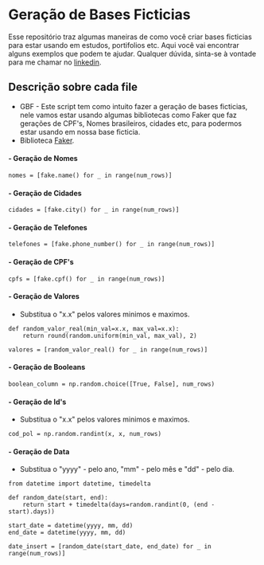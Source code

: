 # Geração de Bases Ficticias

Esse repositório traz algumas maneiras de como você criar bases ficticias para estar usando em estudos, portifolios etc. Aqui você vai encontrar alguns exemplos que podem te ajudar. Qualquer dúvida, sinta-se à vontade para me chamar no [linkedin](https://www.linkedin.com/in/paulo-oliveira-a6650121a/).

## Descrição sobre cada file
- GBF - Este script tem como intuito fazer a geração de bases ficticias, nele vamos estar usando algumas bibliotecas como Faker que faz gerações de CPF's, Nomes brasileiros, cidades etc, para podermos estar usando em nossa base ficticia.
- Biblioteca [Faker](https://faker.readthedocs.io/en/master/locales/pt_BR.html).


#### - Geração de Nomes
~~~
nomes = [fake.name() for _ in range(num_rows)]
~~~

#### - Geração de Cidades
~~~
cidades = [fake.city() for _ in range(num_rows)]
~~~

#### - Geração de Telefones
~~~
telefones = [fake.phone_number() for _ in range(num_rows)]
~~~

#### - Geração de CPF's
~~~
cpfs = [fake.cpf() for _ in range(num_rows)]
~~~

#### - Geração de Valores
- Substitua o "x.x" pelos valores minimos e maximos.
~~~
def random_valor_real(min_val=x.x, max_val=x.x):
    return round(random.uniform(min_val, max_val), 2)

valores = [random_valor_real() for _ in range(num_rows)] 
~~~

#### - Geração de Booleans
~~~
boolean_column = np.random.choice([True, False], num_rows)
~~~

#### - Geração de Id's
- Substitua o "x.x" pelos valores minimos e maximos.
~~~
cod_pol = np.random.randint(x, x, num_rows)
~~~

#### - Geração de Data
- Substitua o "yyyy" - pelo ano, "mm" - pelo mês e "dd" - pelo dia.
~~~
from datetime import datetime, timedelta

def random_date(start, end):
    return start + timedelta(days=random.randint(0, (end - start).days))

start_date = datetime(yyyy, mm, dd)
end_date = datetime(yyyy, mm, dd)

date_insert = [random_date(start_date, end_date) for _ in range(num_rows)] 
~~~

